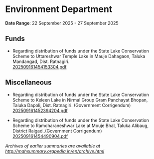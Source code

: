 # Environment Department

**Date Range**: 22 September 2025 - 27 September 2025


## Funds
- Regarding distribution of funds under the State Lake Conservation Scheme to Uttareshwar Temple Lake in Mauje Dahagaon, Taluka Mandangad, Dist. Ratnagiri.\
  [202509161454153304.pdf](https://gr.maharashtra.gov.in/Site/Upload/Government%20Resolutions/English/202509161454153304.pdf)

## Miscellaneous
- Regarding distribution of funds under the State Lake Conservation Scheme to Keleen Lake in Nirmal Group Gram Panchayat Bhopan, Taluka Dapoli, Dist. Ratnagiri. (Government Corrigendum)\
  [202509161452394204.pdf](https://gr.maharashtra.gov.in/Site/Upload/Government%20Resolutions/English/202509161452394204.pdf)

- Regarding distribution of funds under the State Lake Conservation Scheme to Ramdharaneshwar Lake at Mouje Bhal, Taluka Alibaug, District Raigad..(Government Corrigendum)\
  [202509161454490904.pdf](https://gr.maharashtra.gov.in/Site/Upload/Government%20Resolutions/English/202509161454490904.pdf)


*Archives of earlier summaries are available at http://mahsummary.orgpedia.in/en/archive.html*